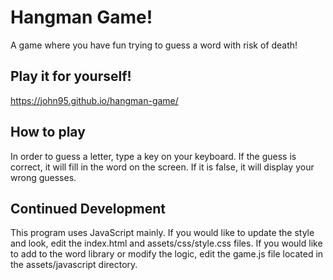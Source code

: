 # Hangman Game!
A game where you have fun trying to guess a word with risk of death!

## Play it for yourself!
https://john95.github.io/hangman-game/

## How to play
In order to guess a letter, type a key on your keyboard. If the guess is correct, it will fill in the word on the screen. If it is false, it will display your wrong guesses.

## Continued Development
This program uses JavaScript mainly. If you would like to update the style and look, edit the index.html and assets/css/style.css files. If you would like to add to the word library or modify the logic, edit the game.js file located in the assets/javascript directory.
